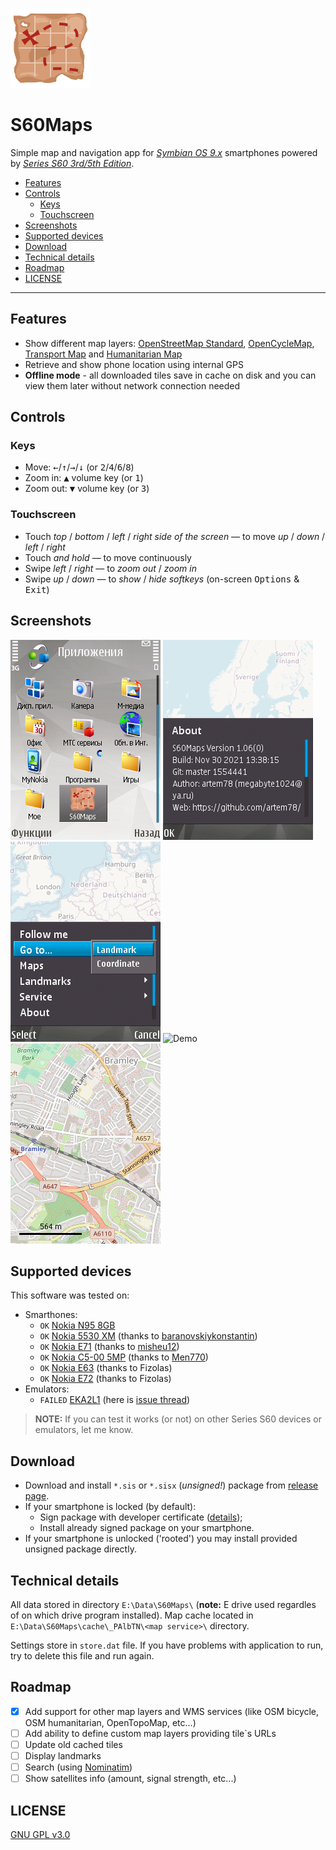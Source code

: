 ![icon](images/qgn_menu_S60Maps.png)
# S60Maps

Simple map and navigation app for [*Symbian OS 9.x*](https://en.wikipedia.org/wiki/Symbian#Version_comparison) smartphones powered by [*Series S60 3rd/5th Edition*](https://en.wikipedia.org/wiki/S60_%28software_platform%29#Versions_and_supported_devices).
  
- [Features](#features)
- [Controls](#controls)
  - [Keys](#keys)
  - [Touchscreen](#touchscreen)
- [Screenshots](#screenshots)
- [Supported devices](#supported-devices)
- [Download](#download)
- [Technical details](#technical-details)
- [Roadmap](#roadmap)
- [LICENSE](#license)

----

## Features

- Show different map layers: [OpenStreetMap Standard](https://www.openstreetmap.org/), [OpenCycleMap](https://wiki.openstreetmap.org/wiki/OpenCycleMap), [Transport Map](https://wiki.openstreetmap.org/wiki/Transport_Map) and [Humanitarian Map](https://wiki.openstreetmap.org/wiki/Humanitarian_map_style)
- Retrieve and show phone location using internal GPS
- **Offline mode** - all downloaded tiles save in cache on disk and you can view them later without network connection needed

## Controls

### Keys

- Move: <kbd>←</kbd>/<kbd>↑</kbd>/<kbd>→</kbd>/<kbd>↓</kbd> (or <kbd>2</kbd>/<kbd>4</kbd>/<kbd>6</kbd>/<kbd>8</kbd>)
- Zoom in: <kbd>▲</kbd> volume key (or <kbd>1</kbd>)
- Zoom out: <kbd>▼</kbd> volume key (or <kbd>3</kbd>)

### Touchscreen

- Touch *top* / *bottom* / *left* / *right side of the screen* — to move *up* / *down* / *left* / *right*
- Touch *and hold* — to move continuously
- Swipe *left* / *right* — to *zoom out* / *zoom in*
- Swipe *up* / *down* — to *show* / *hide softkeys* (on-screen <kbd>Options</kbd> & <kbd>Exit</kbd>)

## Screenshots

![Application launch icon](images/launch_icon.png) ![About dialog](images/about.png) ![Menu](images/menu.png) ![Demo](images/demo_video.gif) ![Different map layers](images/layers.gif)

## Supported devices

This software was tested on:

- Smarthones:
  - `OK` [Nokia N95 8GB](https://en.wikipedia.org/wiki/Nokia_N95#Variations)
  - `OK` [Nokia 5530 XM](https://en.wikipedia.org/wiki/Nokia_5530_XpressMusic) (thanks to [baranovskiykonstantin](https://github.com/baranovskiykonstantin))
  - `OK` [Nokia E71](https://en.wikipedia.org/wiki/Nokia_E71) (thanks to [misheu12](https://github.com/misheu12))
  - `OK` [Nokia C5-00 5MP](https://en.wikipedia.org/wiki/Nokia_C5-00) (thanks to [Men770](https://github.com/Men770))
  - `OK` [Nokia E63](https://en.wikipedia.org/wiki/Nokia_E63) (thanks to Fizolas)
  - `OK` [Nokia E72](https://en.wikipedia.org/wiki/Nokia_E72) (thanks to Fizolas)
- Emulators:
  - `FAILED` [EKA2L1](https://github.com/EKA2L1/EKA2L1) (here is [issue thread](https://github.com/EKA2L1/EKA2L1/issues/231))

> **NOTE:** If you can test it works (or not) on other Series S60 devices or emulators, let me know.

## Download

- Download and install `*.sis` or `*.sisx` (*unsigned!*) package from [release page](../../../releases/latest/).
- If your smartphone is locked (by default):
  - Sign package with developer certificate ([details](https://digipassion.com/signing-sissisx-files-for-symbian-s60/));
  - Install already signed package on your smartphone.
- If your smartphone is unlocked ('rooted') you may install provided unsigned package directly.

## Technical details

All data stored in directory `E:\Data\S60Maps\` (**note:** E drive used regardles of on which drive program installed). Map cache located in `E:\Data\S60Maps\cache\_PAlbTN\<map service>\` directory.

Settings store in `store.dat` file. If you have problems with application to run, try to delete this file and run again.

## Roadmap

- [x] Add support for other map layers and WMS services (like OSM bicycle, OSM humanitarian, OpenTopoMap, etc...) 
- [ ] Add ability to define custom map layers providing tile\`s URLs
- [ ] Update old cached tiles
- [ ] Display landmarks
- [ ] Search (using [Nominatim](https://nominatim.openstreetmap.org/))
- [ ] Show satellites info (amount, signal strength, etc...)

## LICENSE

[GNU GPL v3.0](/LICENSE.txt)
